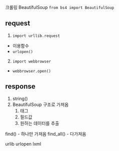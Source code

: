 크롤링
BeautifulSoup
`from bs4 import BeautifulSoup`

## request
1. `import urllib.request`
- 이용함수
- `urlopen()`
2. `import webbrowser`
- `webbrowser.open()`
## response
1. string(<html></html>)
2. BeautifulSoup 구조로 가져옴
    1. 태그
    2. 필드값
    3. 원하는 데이터를 추출

find() - 하나만 가져옴
find_all() - 다가져옴

urlib
urlopen
lxml

